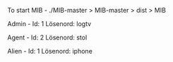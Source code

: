 To start MIB -
./MIB-master > MIB-master > dist > MIB

Admin -
Id: 1
Lösenord: logtv

Agent -
Id: 2
Lösenord: stol

Alien -
Id: 1
Lösenord: iphone

